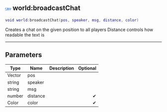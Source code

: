## ![server](.gitbook/assets/server.png) world:broadcastChat


```lua
void world:broadcastChat(pos, speaker, msg, distance, color)
```

Creates a chat on the given position to all players
Distance controls how readable the text is


------
## Parameters

| Type   | Name | Description              | Optional |
| ------ | ---- | ------------------------ | -------: |
| Vector | pos |  |  |
| string | speaker |  |  |
| string | msg |  |  |
| number | distance |  | ✔ |
| Color | color |  | ✔ |


